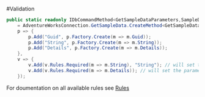 ﻿#Validation
```csharp
public static readonly IDbCommandMethod<GetSampleDataParameters,SampleDataModel> GetSampleData
    = AdventureWorksConnection.GetSampleData.CreateMethod<GetSampleDataParameters,SampleDataModel>(
    p => {
        p.Add("Guid", p.Factory.Create(m => m.Guid));
        p.Add("String", p.Factory.Create(m => m.String));
        p.Add("Details", p.Factory.Create(m => m.Details));
    },
    v => {
        v.Add(v.Rules.Required(m => m.String), "String"); // will set the parameter name to "String"
        v.Add(v.Rules.Required(m => m.Details)); // will set the parameter name to "Unspecified Pramameter" default value
    });
```
For doumentation on all available rules see [Rules](~/api/DbFacade.Factories.ValidationRuleFactory-1.html)